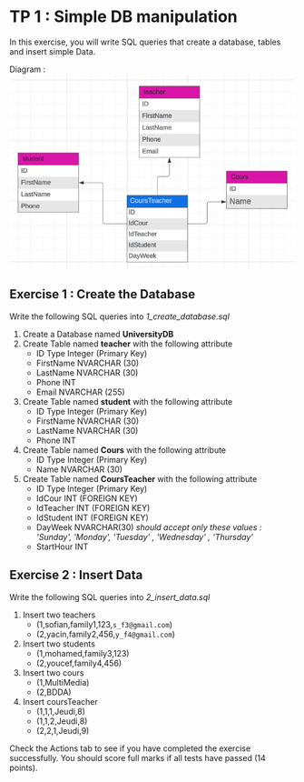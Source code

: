# TP 1 : Simple DB manipulation

In this exercise, you will write SQL queries that create a database, tables and insert simple Data.

Diagram : <br/>
![diagram](<assets/diagram.png>)

## Exercise 1 : Create the Database

Write the following SQL queries into _1_create_database.sql_
1. Create a Database named **UniversityDB**
2. Create Table named **teacher** with the following attribute
    * ID Type Integer (Primary Key)
    * FirstName NVARCHAR (30)
    * LastName NVARCHAR (30)
    * Phone INT
    * Email NVARCHAR (255)
3. Create Table named **student** with the following attribute
    * ID Type Integer (Primary Key)
    * FirstName NVARCHAR (30)
    * LastName NVARCHAR (30)
    * Phone INT
4. Create Table named **Cours** with the following attribute
    * ID Type Integer (Primary Key)
    * Name NVARCHAR (30)
5. Create Table named **CoursTeacher** with the following attribute
    * ID Type Integer (Primary Key)
    * IdCour INT (FOREIGN KEY)
    * IdTeacher INT (FOREIGN KEY)
    * IdStudent INT (FOREIGN KEY)
    * DayWeek NVARCHAR(30) _should accept only these values : 'Sunday', 'Monday', 'Tuesday' , 'Wednesday' , 'Thursday'_
    * StartHour INT

## Exercise 2 : Insert Data

Write the following SQL queries into _2_insert_data.sql_
1. Insert two teachers
   * (1,sofian,family1,123,`s_f3@gmail.com`)
   * (2,yacin,family2,456,`y_f4@gmail.com`)
2. Insert two students
   * (1,mohamed,family3,123)
   * (2,youcef,family4,456)
3. Insert two cours
   * (1,MultiMedia)
   * (2,BDDA)
4. Insert coursTeacher
   * (1,1,1,Jeudi,8)
   * (1,1,2,Jeudi,8)
   * (2,2,1,Jeudi,9)
     
  Check the Actions tab to see if you have completed the exercise successfully. You should score full marks if all tests have passed (14 points).

